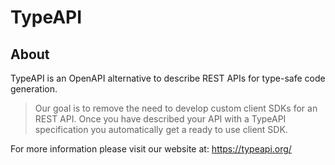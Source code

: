 # TypeAPI

## About

TypeAPI is an OpenAPI alternative to describe REST APIs for type-safe code generation.

> Our goal is to remove the need to develop custom client SDKs for an REST API.
> Once you have described your API with a TypeAPI specification you automatically get a ready to use client SDK.

For more information please visit our website at: https://typeapi.org/
